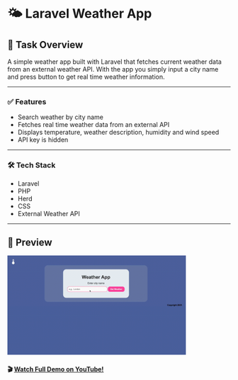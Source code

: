 # 🌤️ Laravel Weather App
## 📘 Task Overview
A simple weather app built with Laravel that fetches current weather data from an external weather API. With the app you simply input a city name and press button to get real time weather information.

___

### ✅ Features
* Search weather by city name
* Fetches real time weather data from an external API
* Displays temperature, weather description, humidity and wind speed
* API key is hidden

___

### 🛠️ Tech Stack
* Laravel
* PHP
* Herd
* CSS 
* External Weather API 

---

## 🚀 Preview

<img 
  src="gifWeatherApp.gif" 
  width="80%" 
/>

 #### 🎬 [Watch Full Demo on YouTube!](https://youtu.be/mGgRkXncgJc)
